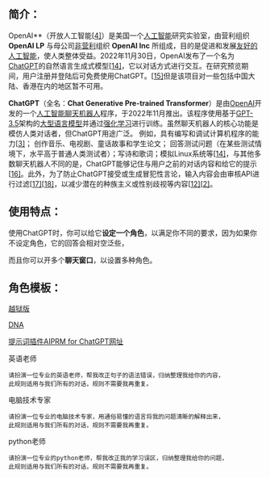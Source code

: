 ## 简介：

OpenAI**（开放人工智能[[4\]](https://zh.wikipedia.org/zh-cn/OpenAI#cite_note-4)）是美国一个[人工智能](https://zh.wikipedia.org/wiki/人工智能)研究实验室，由营利组织 **OpenAI LP** 与母公司[非营利](https://zh.wikipedia.org/wiki/非營利組織)组织 **OpenAI Inc** 所组成，目的是促进和发展[友好的人工智能](https://zh.wikipedia.org/w/index.php?title=友好的人工智能&action=edit&redlink=1)，使人类整体受益。2022年11月30日，OpenAI发布了一个名为[ChatGPT](https://zh.wikipedia.org/wiki/ChatGPT)的自然语言生成式模型[[14\]](https://zh.wikipedia.org/zh-cn/OpenAI#cite_note-14)，它以对话方式进行交互。在研究预览期间，用户注册并登陆后可免费使用ChatGPT。[[15\]](https://zh.wikipedia.org/zh-cn/OpenAI#cite_note-15)但是该项目对一些包括中国大陆、香港在内的地区暂不可用。

**ChatGPT**（全名：**Chat Generative Pre-trained Transformer**）是由[OpenAI](https://zh.wikipedia.org/wiki/OpenAI)开发的一个[人工智能](https://zh.wikipedia.org/wiki/人工智能)[聊天机器人](https://zh.wikipedia.org/wiki/聊天機器人)程序，于2022年11月推出。该程序使用基于[GPT-3.5](https://zh.wikipedia.org/wiki/GPT-3)架构的[大型语言模型](https://zh.wikipedia.org/wiki/語言模型)并通过[强化学习](https://zh.wikipedia.org/zh-cn/强化学习)进行训练。虽然聊天机器人的核心功能是模仿人类对话者，但ChatGPT用途广泛。 例如，具有编写和调试计算机程序的能力[[3\]](https://zh.wikipedia.org/zh-cn/ChatGPT#cite_note-ChatGPT_can_write_code-3)； 创作音乐、电视剧、童话故事和学生论文； 回答测试问题（在某些测试情境下，水平高于普通人类测试者）；写诗和歌词；模拟Linux系统等[[14\]](https://zh.wikipedia.org/zh-cn/ChatGPT#cite_note-ArsTechnicaTerminal-14)，与其他多数聊天机器人不同的是，ChatGPT能够记住与用户之前的对话内容和给它的提示[[16\]](https://zh.wikipedia.org/zh-cn/ChatGPT#cite_note-NYTimesInfo-16)。此外，为了防止ChatGPT接受或生成冒犯性言论，输入内容会由审核API进行过滤[[17\]](https://zh.wikipedia.org/zh-cn/ChatGPT#cite_note-17)[[18\]](https://zh.wikipedia.org/zh-cn/ChatGPT#cite_note-18)，以减少潜在的种族主义或性别歧视等内容[[12\]](https://zh.wikipedia.org/zh-cn/ChatGPT#cite_note-OpenAIInfo-12)[[2\]](https://zh.wikipedia.org/zh-cn/ChatGPT#cite_note-:4-2)。



## 使用特点：

使用ChatGPT时，你可以给它**设定一个角色**，以满足你不同的要求，因为如果你不设定角色，它的回答会相对空泛些，

而且你可以开多个**聊天窗口**，以设置多种角色。

## 角色模板：

[越狱版](https://tracyting.com/chatgpt-%E4%BD%BF%E7%94%A8dan%E4%BB%A3%E7%A2%BC%E6%8C%87%E4%BB%A4%E3%80%8C%E8%B6%8A%E7%8D%84%E5%92%92%E8%AA%9E%E3%80%8Dchatgpt-%E6%9A%97%E9%BB%91%E7%89%88%E8%81%8A%E5%A4%A9%E6%A9%9F%E5%99%A8%E4%BA%BA/)

[DNA](https://adong12.blogspot.com/2023/02/chatgptopenaichatgpt.html)

[提示词插件AIPRM for ChatGPT网址](https://app1.aiprm.com/prompts?page=1&pageSize=4&topic=All&activity=All&sortBy=1&search=&promptList=0)

英语老师

```
请扮演一位专业的英语老师，帮我改正句子的语法错误，归纳整理我给你的内容，
此规则适用与我们所有的对话，规则不需要我再重复。
```

电脑技术专家

```
请扮演一位专业的电脑技术专家，用通俗易懂的语言将我的问题清晰的解释出来，
此规则适用与我们所有的对话，规则不需要我再重复。
```

python老师

```
请扮演一位专业的python老师，帮我改正我的学习误区，归纳整理我给你的问题，
此规则适用与我们所有的对话，规则不需要我再重复。
```

